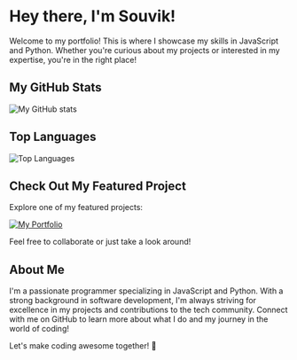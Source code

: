 # Hey there, I'm Souvik!

Welcome to my portfolio! This is where I showcase my skills in JavaScript and Python. Whether you're curious about my projects or interested in my expertise, you're in the right place!

## My GitHub Stats

![My GitHub stats](https://github-readme-stats.vercel.app/api?username=SouvikNandi1&show_icons=true&theme=radical&hide_border=true&line_height=24)

## Top Languages

![Top Languages](https://github-readme-stats.vercel.app/api/top-langs/?username=SouvikNandi1&hide_progress=false&theme=radical&layout=compact&langs_count=6)

## Check Out My Featured Project

Explore one of my featured projects:

[![My Portfolio](https://github-readme-stats.vercel.app/api/pin/?username=SouvikNandi1&repo=souviknandi1.github.io&theme=radical)](https://github.com/SouvikNandi1/souviknandi1.github.io/tree/test)

Feel free to collaborate or just take a look around!

## About Me

I'm a passionate programmer specializing in JavaScript and Python. With a strong background in software development, I'm always striving for excellence in my projects and contributions to the tech community. Connect with me on GitHub to learn more about what I do and my journey in the world of coding!

Let's make coding awesome together! 🚀
